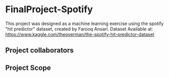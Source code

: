 # FinalProject-Spotify
This project was designed as a machine learning exercise using the spotify "hit predictor" dataset, created by Farooq Ansari.
Dataset Available at: https://www.kaggle.com/theoverman/the-spotify-hit-predictor-dataset

## Project collaborators


## Project Scope
